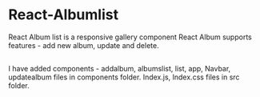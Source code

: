 # React-Albumlist
React Album list is a responsive gallery component
React Album supports features - add new album, update and delete.

##
I have added components - addalbum, albumslist, list, app, Navbar, updatealbum files in components folder. Index.js, Index.css files in src folder. 


